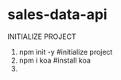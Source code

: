 # sales-data-api

INITIALIZE PROJECT
1. npm init -y  #initialize project
2. npm  i koa   #install koa
3. 